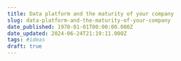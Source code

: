 ```yaml
---
title: Data platform and the maturity of your company
slug: data-platform-and-the-maturity-of-your-company
date_published: 1970-01-01T00:00:00.000Z
date_updated: 2024-06-24T21:19:11.000Z
tags: #ideas
draft: true
---
```



